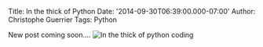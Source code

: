 Title: In the thick of Python
Date: '2014-09-30T06:39:00.000-07:00'
Author: Christophe Guerrier
Tags: Python

New post coming soon....
![In the thick of python coding](http://1.bp.blogspot.com/-uhLEfiEydXo/VWAwBSfpVoI/AAAAAAAAEDg/Gv5ZG3NSlNY/s1600/inthehickofpython.png)
